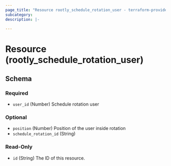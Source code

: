 ```yaml
---
page_title: "Resource rootly_schedule_rotation_user - terraform-provider-rootly"
subcategory:
description: |-
    
---
```


# Resource (rootly_schedule_rotation_user)





<!-- schema generated by tfplugindocs -->
## Schema

### Required

- `user_id` (Number) Schedule rotation user

### Optional

- `position` (Number) Position of the user inside rotation
- `schedule_rotation_id` (String)

### Read-Only

- `id` (String) The ID of this resource.
